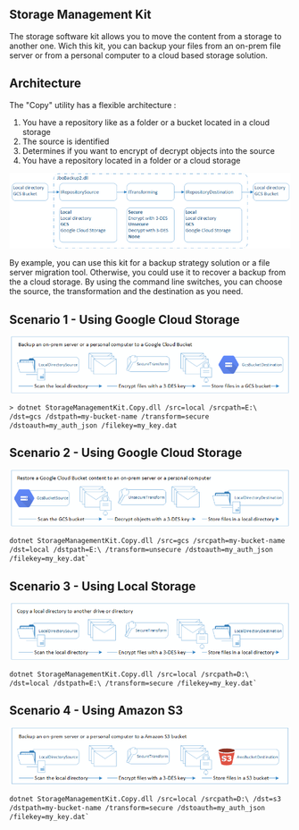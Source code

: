 ## Storage Management Kit

The storage software kit allows you to move the content from a storage to another one. Wich this kit, you can backup your files from an on-prem file server or from a personal computer to a cloud based storage solution.


## Architecture

The "Copy" utility has a flexible architecture :

1. You have a repository like as a folder or a bucket located in a cloud storage
1. The source is identified
1. Determines if you want to encrypt of decrypt objects into the source
1. You have a repository located in a folder or a cloud storage


![Flow local to GCS](https://github.com/jimmybourque/StorageManagementKit/blob/master/Doc/Images/OrganicArchitecture.png) 

By example, you can use this kit for a backup strategy solution or a file server migration tool. Otherwise, you could use it to recover a backup from the a cloud storage. By using the command line switches, you can choose the source, the transformation and the destination as you need.
 
 
## Scenario 1 - Using Google Cloud Storage
![Flow local to GCS](https://github.com/jimmybourque/StorageManagementKit/blob/master/Doc/Images/FlowLocalToGCS.png) 
```
> dotnet StorageManagementKit.Copy.dll /src=local /srcpath=E:\ /dst=gcs /dstpath=my-bucket-name /transform=secure /dstoauth=my_auth_json /filekey=my_key.dat
```


## Scenario 2 - Using Google Cloud Storage
![Flow GCS to local](https://github.com/jimmybourque/StorageManagementKit/blob/master/Doc/Images/FlowGCSToLocal.png) 
```
dotnet StorageManagementKit.Copy.dll /src=gcs /srcpath=my-bucket-name /dst=local /dstpath=E:\ /transform=unsecure /dstoauth=my_auth_json /filekey=my_key.dat`
```


## Scenario 3 - Using Local Storage
![Flow local to local](https://github.com/jimmybourque/StorageManagementKit/blob/master/Doc/Images/FlowLocalToLocal.png) 
```
dotnet StorageManagementKit.Copy.dll /src=local /srcpath=D:\ /dst=local /dstpath=E:\ /transform=secure /filekey=my_key.dat`
```


## Scenario 4 - Using Amazon S3
![Flow local to S3](https://github.com/jimmybourque/StorageManagementKit/blob/master/Doc/Images/FlowLocalToS3.png) 
```
dotnet StorageManagementKit.Copy.dll /src=local /srcpath=D:\ /dst=s3 /dstpath=my-bucket-name /transform=secure /dstoauth=my_auth_json /filekey=my_key.dat`
```
